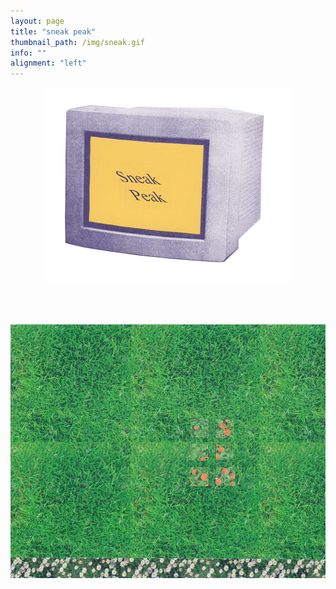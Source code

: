 ```yaml
---
layout: page
title: "sneak peak"
thumbnail_path: /img/sneak.gif
info: ""
alignment: "left"
---
```


<div class="thumbnail-image" style="display: flex; justify-content: center;" >
	 <img src="/img/sneak.gif">
</div>


<br/>
<br/>
<br/>

![](/img/sneakpeak/sketchup.jpeg)





